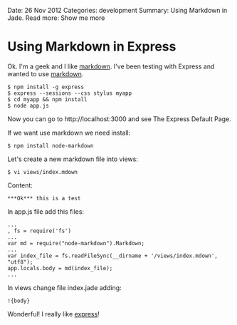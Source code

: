 Date: 26 Nov 2012
Categories: development
Summary: Using Markdown in Jade.
Read more: Show me more

# Using Markdown in Express

Ok. I'm a geek and I like [markdown]. I've been testing with Express and wanted to use [markdown].

	$ npm install -g express
	$ express --sessions --css stylus myapp
	$ cd myapp && npm install
	$ node app.js

Now you can go to http://localhost:3000 and see The Express Default Page.

If we want use markdown we need install:

	$ npm install node-markdown

Let's create a new markdown file into views:

	$ vi views/index.mdown

Content:

	***Ok*** this is a test

In app.js file add this files:

	...
	, fs = require('fs')
	...
	var md = require("node-markdown").Markdown;
	...
	var index_file = fs.readFileSync(__dirname + '/views/index.mdown', "utf8");
	app.locals.body = md(index_file);
	...

In views change file index.jade adding:

	!{body}

Wonderful! I really like [express]!

[express]: http://expressjs.com/
[markdown]: http://daringfireball.net/projects/markdown/